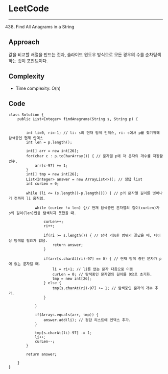 [//]: # (# Intuition)
<!-- Describe your first thoughts on how to solve this problem. -->


# LeetCode
___
438. Find All Anagrams in a String
## Approach
<!-- Describe your approach to solving the problem. -->
값을 비교할 배열을 만드는 것과, 슬라이드 윈도우 방식으로 모든 경우의 수를 순차탐색 하는 것이 포인트이다.

## Complexity
- Time complexity: O(n)
<!-- Add your time complexity here, e.g. $$O(n)$$ -->

[//]: # (- Space complexity:)
<!-- Add your space complexity here, e.g. $$O(n)$$ -->

## Code
```
class Solution {
    public List<Integer> findAnagrams(String s, String p) {
        

        int li=0, ri=-1; // li: s의 현재 탐색 인덱스, ri: s에서 p를 찾기위해 탐색중인 현재 인덱스
        int len = p.length();

        int[] arr = new int[26];
        for(char c : p.toCharArray()) { // 문자열 p에 각 문자의 개수를 저장할 변수.
            arr[c-97] += 1;
        }
        int[] tmp = new int[26];
        List<Integer> answer = new ArrayList<>(); // 정답 list
        int curLen = 0;

        while (li <= (s.length()-p.length())) { // p의 문자열 길이를 벗어나기 전까지 li 움직임.
             
            while (curLen != len) {// 현재 탐색중인 문자열의 길이(curLen)가 p의 길이(len)만큼 탐색하지 못했을 때.
                
                curLen++;
                ri++;

                if(ri >= s.length()) { // 탐색 가능한 범위가 끝났을 때, 더이상 탐색할 필요가 없음.
                    return answer;
                }

                if(arr[s.charAt(ri)-97] == 0) { // 현재 탐색 중인 문자가 p에 없는 문자일 때.
                    li = ri+1; // li를 없는 문자 다음으로 이동
                    curLen = 0; // 탐색중인 문자열의 길이를 0으로 초기화.
                    tmp = new int[26];
                } else {
                    tmp[s.charAt(ri)-97] += 1; // 탐색중인 문자의 개수 추가.
                }

            }

            if(Arrays.equals(arr, tmp)) {
                answer.add(li); // 정답 리스트에 인덱스 추가.
            }

            tmp[s.charAt(li)-97] -= 1;
            li++;
            curLen--;
        }

        return answer;
        
    }
}
```